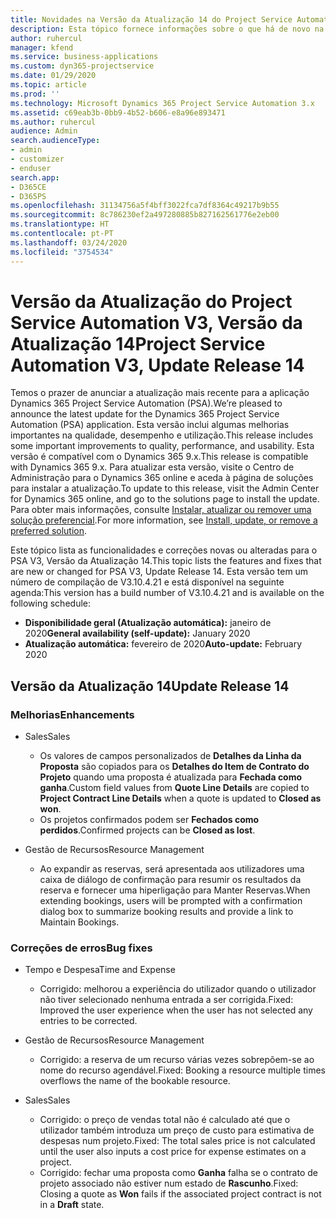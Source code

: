 ```yaml
---
title: Novidades na Versão da Atualização 14 do Project Service Automation, V3
description: Esta tópico fornece informações sobre o que há de novo na Versão da Atualização 14 do Project Service Automation V3.
author: ruhercul
manager: kfend
ms.service: business-applications
ms.custom: dyn365-projectservice
ms.date: 01/29/2020
ms.topic: article
ms.prod: ''
ms.technology: Microsoft Dynamics 365 Project Service Automation 3.x
ms.assetid: c69eab3b-0bb9-4b52-b606-e8a96e893471
ms.author: ruhercul
audience: Admin
search.audienceType:
- admin
- customizer
- enduser
search.app:
- D365CE
- D365PS
ms.openlocfilehash: 31134756a5f4bff3022fca7df8364c49217b9b55
ms.sourcegitcommit: 8c786230ef2a497280885b827162561776e2eb00
ms.translationtype: HT
ms.contentlocale: pt-PT
ms.lasthandoff: 03/24/2020
ms.locfileid: "3754534"
---
```

# <a name="project-service-automation-v3-update-release-14"></a><span data-ttu-id="6a328-103">Versão da Atualização do Project Service Automation V3, Versão da Atualização 14</span><span class="sxs-lookup"><span data-stu-id="6a328-103">Project Service Automation V3, Update Release 14</span></span>
<span data-ttu-id="6a328-104">Temos o prazer de anunciar a atualização mais recente para a aplicação Dynamics 365 Project Service Automation (PSA).</span><span class="sxs-lookup"><span data-stu-id="6a328-104">We’re pleased to announce the latest update for the Dynamics 365 Project Service Automation (PSA) application.</span></span> <span data-ttu-id="6a328-105">Esta versão inclui algumas melhorias importantes na qualidade, desempenho e utilização.</span><span class="sxs-lookup"><span data-stu-id="6a328-105">This release includes some important improvements to quality, performance, and usability.</span></span> <span data-ttu-id="6a328-106">Esta versão é compatível com o Dynamics 365 9.x.</span><span class="sxs-lookup"><span data-stu-id="6a328-106">This release is compatible with Dynamics 365 9.x.</span></span> <span data-ttu-id="6a328-107">Para atualizar esta versão, visite o Centro de Administração para o Dynamics 365 online e aceda à página de soluções para instalar a atualização.</span><span class="sxs-lookup"><span data-stu-id="6a328-107">To update to this release, visit the Admin Center for Dynamics 365 online, and go to the solutions page to install the update.</span></span> <span data-ttu-id="6a328-108">Para obter mais informações, consulte [Instalar, atualizar ou remover uma solução preferencial](https://docs.microsoft.com/power-platform/admin/install-remove-preferred-solution).</span><span class="sxs-lookup"><span data-stu-id="6a328-108">For more information, see [Install, update, or remove a preferred solution](https://docs.microsoft.com/power-platform/admin/install-remove-preferred-solution).</span></span>

<span data-ttu-id="6a328-109">Este tópico lista as funcionalidades e correções novas ou alteradas para o PSA V3, Versão da Atualização 14.</span><span class="sxs-lookup"><span data-stu-id="6a328-109">This topic lists the features and fixes that are new or changed for PSA V3, Update Release 14.</span></span> <span data-ttu-id="6a328-110">Esta versão tem um número de compilação de V3.10.4.21 e está disponível na seguinte agenda:</span><span class="sxs-lookup"><span data-stu-id="6a328-110">This version has a build number of V3.10.4.21 and is available on the following schedule:</span></span>

- <span data-ttu-id="6a328-111">**Disponibilidade geral (Atualização automática):** janeiro de 2020</span><span class="sxs-lookup"><span data-stu-id="6a328-111">**General availability (self-update):** January 2020</span></span>
- <span data-ttu-id="6a328-112">**Atualização automática:** fevereiro de 2020</span><span class="sxs-lookup"><span data-stu-id="6a328-112">**Auto-update:** February 2020</span></span>

## <a name="update-release-14"></a><span data-ttu-id="6a328-113">Versão da Atualização 14</span><span class="sxs-lookup"><span data-stu-id="6a328-113">Update Release 14</span></span>

### <a name="enhancements"></a><span data-ttu-id="6a328-114">Melhorias</span><span class="sxs-lookup"><span data-stu-id="6a328-114">Enhancements</span></span>

- <span data-ttu-id="6a328-115">Sales</span><span class="sxs-lookup"><span data-stu-id="6a328-115">Sales</span></span>

     - <span data-ttu-id="6a328-116">Os valores de campos personalizados de **Detalhes da Linha da Proposta** são copiados para os **Detalhes do Item de Contrato do Projeto** quando uma proposta é atualizada para **Fechada como ganha**.</span><span class="sxs-lookup"><span data-stu-id="6a328-116">Custom field values from **Quote Line Details** are copied to **Project Contract Line Details** when a quote is updated to **Closed as won**.</span></span>
     - <span data-ttu-id="6a328-117">Os projetos confirmados podem ser **Fechados como perdidos**.</span><span class="sxs-lookup"><span data-stu-id="6a328-117">Confirmed projects can be **Closed as lost**.</span></span>

- <span data-ttu-id="6a328-118">Gestão de Recursos</span><span class="sxs-lookup"><span data-stu-id="6a328-118">Resource Management</span></span>

     - <span data-ttu-id="6a328-119">Ao expandir as reservas, será apresentada aos utilizadores uma caixa de diálogo de confirmação para resumir os resultados da reserva e fornecer uma hiperligação para Manter Reservas.</span><span class="sxs-lookup"><span data-stu-id="6a328-119">When extending bookings, users will be prompted with a confirmation dialog box to summarize booking results and provide a link to Maintain Bookings.</span></span>


### <a name="bug-fixes"></a><span data-ttu-id="6a328-120">Correções de erros</span><span class="sxs-lookup"><span data-stu-id="6a328-120">Bug fixes</span></span>

- <span data-ttu-id="6a328-121">Tempo e Despesa</span><span class="sxs-lookup"><span data-stu-id="6a328-121">Time and Expense</span></span>

     - <span data-ttu-id="6a328-122">Corrigido: melhorou a experiência do utilizador quando o utilizador não tiver selecionado nenhuma entrada a ser corrigida.</span><span class="sxs-lookup"><span data-stu-id="6a328-122">Fixed: Improved the user experience when the user has not selected any entries to be corrected.</span></span>

- <span data-ttu-id="6a328-123">Gestão de Recursos</span><span class="sxs-lookup"><span data-stu-id="6a328-123">Resource Management</span></span>

     - <span data-ttu-id="6a328-124">Corrigido: a reserva de um recurso várias vezes sobrepõem-se ao nome do recurso agendável.</span><span class="sxs-lookup"><span data-stu-id="6a328-124">Fixed: Booking a resource multiple times overflows the name of the bookable resource.</span></span>

- <span data-ttu-id="6a328-125">Sales</span><span class="sxs-lookup"><span data-stu-id="6a328-125">Sales</span></span>

     - <span data-ttu-id="6a328-126">Corrigido: o preço de vendas total não é calculado até que o utilizador também introduza um preço de custo para estimativa de despesas num projeto.</span><span class="sxs-lookup"><span data-stu-id="6a328-126">Fixed: The total sales price is not calculated until the user also inputs a cost price for expense estimates on a project.</span></span>
     - <span data-ttu-id="6a328-127">Corrigido: fechar uma proposta como **Ganha** falha se o contrato de projeto associado não estiver num estado de **Rascunho**.</span><span class="sxs-lookup"><span data-stu-id="6a328-127">Fixed: Closing a quote as **Won** fails if the associated project contract is not in a **Draft** state.</span></span>

